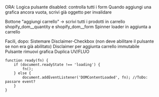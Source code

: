 ORA:
Logica pulsante disabled: controlla tutti i form
Quando aggiungi una grafica ancora vuota, scrivi già oggetto per invalidare

Bottone "aggiungi carrello" -> scrivi tutti i prodotti in carrello
shopify_dom__quantity e shopify_dom__form
Spinner loader in aggiunta a carrello

Facili, dopo:
Sistemare Disclaimer-Checkbox (non deve abilitare il pulsante se non era già abilitato)
Disclaimer per aggiunta carrello immutabile
Pulsante rimuovi grafica
Duplica UV/FLUO



    function ready(fn) {
        if (document.readyState !== 'loading') {
            fn();
        } else {
            document.addEventListener('DOMContentLoaded', fn); //ToDo: passare event?
        }
    }